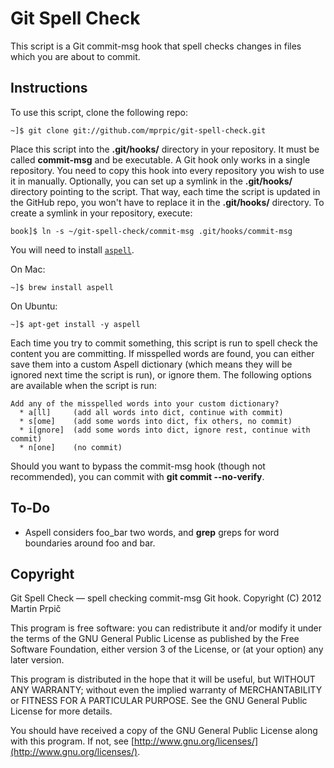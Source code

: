 Git Spell Check
===============

This script is a Git commit-msg hook that spell checks changes in files which you are about to commit.


Instructions
------------

To use this script, clone the following repo:

    ~]$ git clone git://github.com/mprpic/git-spell-check.git

Place this script into the **.git/hooks/** directory in your repository. It must be called **commit-msg** and be executable. A Git hook only works in a single repository. You need to copy this hook into every repository you wish to use it in manually. Optionally, you can set up a symlink in the **.git/hooks/** directory pointing to the script. That way, each time the script is updated in the GitHub repo, you won't have to replace it in the **.git/hooks/** directory. To create a symlink in your repository, execute:

    book]$ ln -s ~/git-spell-check/commit-msg .git/hooks/commit-msg

You will need to install [`aspell`](http://aspell.net/).

On Mac:

	~]$ brew install aspell

On Ubuntu:

	~]$ apt-get install -y aspell

Each time you try to commit something, this script is run to spell check the content you are committing. If misspelled words are found, you can either save them into a custom Aspell dictionary (which means they will be ignored next time the script is run), or ignore them. The following options are available when the script is run:

    Add any of the misspelled words into your custom dictionary?
      * a[ll]     (add all words into dict, continue with commit)
      * s[ome]    (add some words into dict, fix others, no commit)
      * i[gnore]  (add some words into dict, ignore rest, continue with commit)
      * n[one]    (no commit)

Should you want to bypass the commit-msg hook (though not recommended), you can commit with **git commit --no-verify**.


To-Do
-----

* Aspell considers foo_bar two words, and **grep** greps for word boundaries around foo and bar.


Copyright
---------

Git Spell Check — spell checking commit-msg Git hook. Copyright (C) 2012 Martin Prpič

This program is free software: you can redistribute it and/or modify it under the terms of the GNU General Public License as published by the Free Software Foundation, either version 3 of the License, or (at your option) any later version.

This program is distributed in the hope that it will be useful, but WITHOUT ANY WARRANTY; without even the implied warranty of MERCHANTABILITY or FITNESS FOR A PARTICULAR PURPOSE. See the GNU General Public License for more details.

You should have received a copy of the GNU General Public License along with this program. If not, see [http://www.gnu.org/licenses/](http://www.gnu.org/licenses/).
